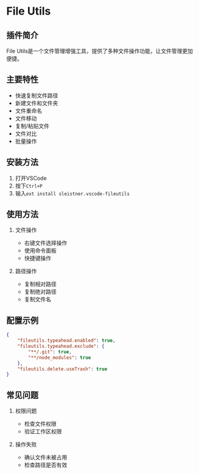 # File Utils

## 插件简介
File Utils是一个文件管理增强工具，提供了多种文件操作功能，让文件管理更加便捷。

## 主要特性
- 快速复制文件路径
- 新建文件和文件夹
- 文件重命名
- 文件移动
- 复制/粘贴文件
- 文件对比
- 批量操作

## 安装方法
1. 打开VSCode
2. 按下`Ctrl+P`
3. 输入`ext install sleistner.vscode-fileutils`

## 使用方法
1. 文件操作
   - 右键文件选择操作
   - 使用命令面板
   - 快捷键操作

2. 路径操作
   - 复制相对路径
   - 复制绝对路径
   - 复制文件名

## 配置示例
```json
{
    "fileutils.typeahead.enabled": true,
    "fileutils.typeahead.exclude": {
        "**/.git": true,
        "**/node_modules": true
    },
    "fileutils.delete.useTrash": true
}
```

## 常见问题
1. 权限问题
   - 检查文件权限
   - 验证工作区权限

2. 操作失败
   - 确认文件未被占用
   - 检查路径是否有效 